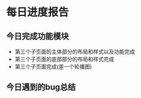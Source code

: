 # 每日进度报告

## 今日完成功能模块
* 第三个子页面的主体部分的布局和样式以及功能完成
* 第三个子页面的底部部分的布局和样式完成
* 第三个子页面完成(差一个轮播图)

## 今日遇到的bug总结